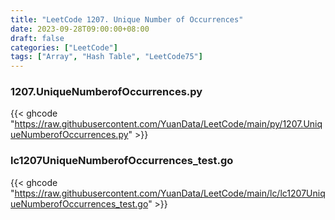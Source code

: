 ```yaml
---
title: "LeetCode 1207. Unique Number of Occurrences"
date: 2023-09-28T09:00:00+08:00
draft: false
categories: ["LeetCode"]
tags: ["Array", "Hash Table", "LeetCode75"]
---
```

### 1207.UniqueNumberofOccurrences.py
{{< ghcode "https://raw.githubusercontent.com/YuanData/LeetCode/main/py/1207.UniqueNumberofOccurrences.py" >}}

### lc1207UniqueNumberofOccurrences_test.go
{{< ghcode "https://raw.githubusercontent.com/YuanData/LeetCode/main/lc/lc1207UniqueNumberofOccurrences_test.go" >}}